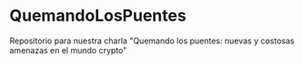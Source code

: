 # QuemandoLosPuentes
Repositorio para nuestra charla "Quemando los puentes: nuevas y costosas amenazas en el mundo crypto"
